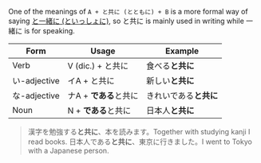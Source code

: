 One of the meanings of `A + と共に (とともに) + B` is a more formal way of saying [と一緒に (といっしょに)](w1163420), so と共に is mainly used in writing while 一緒に is for speaking.

|Form|Usage|Example|
|-|-|-|
|Verb|V (dic.) + と共に|食べる**と共に**|
|い-adjective|イA + と共に|新しい**と共に**|
|な-adjective|ナA + **である**と共に|きれいである**と共に**|
|Noun|N + **である**と共に|日本人**と共に**|

>漢字を勉強する**と共に**、本を読みます。Together with studying kanji I read books.
>日本人である**と共に**、東京に行きました。I went to Tokyo with a Japanese person.
